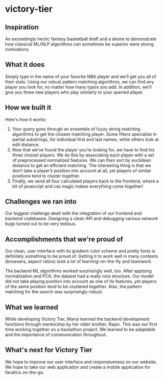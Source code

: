 # victory-tier

## Inspiration
An exceedingly hectic fantasy basketball draft and a desire to demonstrate how classical ML/NLP algorithms can sometimes be superior were strong motivations. 

## What it does
Simply type in the name of your favorite NBA player and we’ll get you all of their stats. Using our robust pattern matching algorithms, we can find any player you look for, no matter how many typos you add. In addition, we'll give you three new players who play similarly to your queried player. 

## How we built it
Here's how it works:
1. Your query goes through an ensemble of fuzzy string matching algorithms to get the closest-matching player. Some filters specialize in partial substrings, for individual first and last names, while others look at edit distance. 
2. Now that we’ve found the player you’re looking for, we have to find his three closest players. We do this by associating each player with a set of preprocessed normalized features. We can then sort by euclidean distance to get an efficient matching. The interesting thing is that we don’t take a player’s position into account at all, yet players of similar positions tend to cluster together. 
3. Finally, we send all four calculated players back to the frontend, where a bit of javascript and css magic makes everything come together! 

## Challenges we ran into
Our biggest challenge dealt with the integration of our frontend and backend codebases. Designing a clean API and debugging various network bugs turned out to be very tedious. 

## Accomplishments that we're proud of
Our clean, user interface with its gradient color scheme and pretty fonts is definitely something to be proud of. Getting it to work well in many contexts (browsers, aspect ratios) took a lot of learning-on-the-fly and teamwork. 

The backend ML algorithms worked surprisingly well, too. After applying normalization and PCA, the dataset had a really nice structure. Our model did not take playing position into account as one of its features, yet players of the same position tend to be clustered together. Also, the pattern matching for the search was surprisingly robust. 

## What we learned
While developing Victory Tier, Mansi learned the backend development functions through mentorship by her older brother, Rajan. This was our first time working together on a hackathon project. We learned to be adaptable and the importance of communication throughout. 

## What's next for Victory Tier
We hope to improve our user interface and responsiveness on our website. We hope to take our web application and create a mobile application for fanatics on-the-go.
